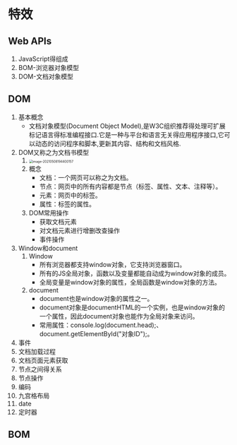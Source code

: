 # 特效

## Web APIs

1. JavaScript得组成
2. BOM-浏览器对象模型
3. DOM-文档对象模型



## DOM

1. 基本概念
   - 文档对象模型(Document Object Model),是W3C组织推荐得处理可扩展标记语言得标准编程接口.它是一种与平台和语言无关得应用程序接口,它可以动态的访问程序和脚本,更新其内容、结构和文档风格.
2. DOM又称之为文档书模型
   1. <img src="D:\Work\新建文件夹\Study\Image\JavaScript特效\image-20210508194400157.png" alt="image-20210508194400157" style="zoom:50%;" />
   2. 概念
      - 文档：一个网页可以称之为文档。
      - 节点：网页中的所有内容都是节点（标签、属性、文本、注释等）。
      - 元素：网页中的标签。
      - 属性：标签的属性。
   3. DOM常用操作
      - 获取文档元素
      - 对文档元素进行增删改查操作
      - 事件操作
3. Window和document
   1. Window
      - 所有浏览器都支持window对象，它支持浏览器窗口。
      - 所有的JS全局对象，函数以及变量都能自动成为window对象的成员。
      - 全局变量是window对象的属性，全局函数是window对象的方法。
   2. document
      - document也是window对象的属性之一。
      - document对象是documentHTML的一个实例，也是window对象的一个属性，因此document对象也能作为全局对象来访问。
      - 常用属性：console.log(document.head);、document.getElementById("对象ID");。
4. 事件
5. 文档加载过程
6. 文档页面元素获取
7. 节点之间得关系
8. 节点操作
9. 编码
10. 九宫格布局
11. date
12. 定时器

## BOM
